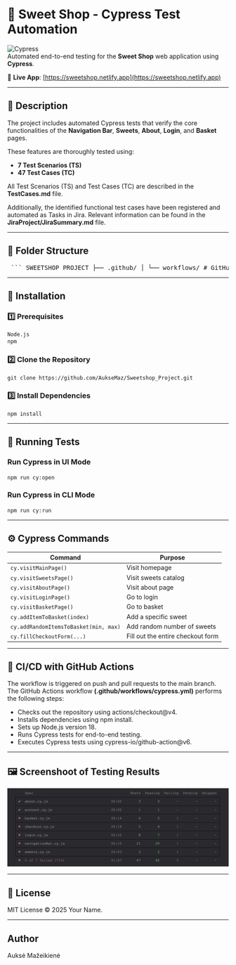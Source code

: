 # 🍬 Sweet Shop - Cypress Test Automation


![Cypress](https://img.shields.io/badge/Cypress-Testing-green?logo=cypress)  
Automated end-to-end testing for the **Sweet Shop** web application using **Cypress**.

🛒 **Live App**: [https://sweetshop.netlify.app](https://sweetshop.netlify.app)

---

## 📝 Description

The project includes automated Cypress tests that verify the core functionalities of the **Navigation Bar**, **Sweets**, **About**, **Login**, and **Basket** pages.

These features are thoroughly tested using:
- **7 Test Scenarios (TS)**
- **47 Test Cases (TC)**

All Test Scenarios (TS) and Test Cases (TC) are described in the **TestCases.md** file.  

Additionally, the identified functional test cases have been registered and automated as Tasks in Jira. Relevant information can be found in the **JiraProject/JiraSummary.md** file.

---
## 🔁 Folder Structure

<pre> ``` SWEETSHOP_PROJECT ├── .github/ │ └── workflows/ # GitHub Actions workflow for CI ├── cypress/ │ ├── e2e/ # End-to-end test specs │ │ ├── about.cy.js │ │ ├── account.cy.js │ │ ├── basket.cy.js │ │ ├── checkout.cy.js │ │ ├── login.cy.js │ │ ├── navigationBar.cy.js │ │ └── sweets.cy.js │ ├── fixtures/ # Test data (example.json) │ ├── reports/ # Test reports │ ├── screenshots/ # Failure screenshots │ ├── support/ # Custom Cypress commands │ │ └── commands.js │ └── e2e.js # Cypress setup ├── JiraProject/ # Jira-related documentation ├── node_modules/ # Dependencies ├── .gitignore # Git ignore file ├── cypress.config.js # Cypress configuration ├── package.json # Dependencies & scripts ├── package-lock.json # Dependency lockfile └── TestCases.md # Test cases documentation ``` </pre>

---
## 🔧 Installation

### 1️⃣ Prerequisites
```
Node.js  
npm 
```

### 2️⃣ Clone the Repository

```
git clone https://github.com/AukseMaz/Sweetshop_Project.git
```
### 3️⃣ Install Dependencies
```
npm install
```
---

## 🧪 Running Tests
### Run Cypress in UI Mode
```
npm run cy:open
```
### Run Cypress in CLI Mode
```
npm run cy:run
```
---

## ⚙️ Cypress Commands
| Command                          | Purpose                       |
|----------------------------------|-------------------------------|
| `cy.visitMainPage()`             | Visit homepage                |
| `cy.visitSweetsPage()`           | Visit sweets catalog          |
| `cy.visitAboutPage()`            | Visit about page              |
| `cy.visitLoginPage()`            | Go to login                   |
| `cy.visitBasketPage()`           | Go to basket                  |
| `cy.addItemToBasket(index)`     | Add a specific sweet          |
| `cy.addRandomItemsToBasket(min, max)` | Add random number of sweets |
| `cy.fillCheckoutForm(...)`      | Fill out the entire checkout form |

---

## 🚀 CI/CD with GitHub Actions
The workflow is triggered on push and pull requests to the main branch.   
The GitHub Actions workflow **(.github/workflows/cypress.yml)** performs the following steps:

- Checks out the repository using actions/checkout@v4.
- Installs dependencies using npm install.
- Sets up Node.js version 18.
- Runs Cypress tests for end-to-end testing.
- Executes Cypress tests using cypress-io/github-action@v6. 

---

## 🖼️ Screenshoot of Testing Results  


![](TestingResults.png)

---

## 📄 License

MIT License © 2025 Your Name.

---

## Author

Auksė Mažeikienė

